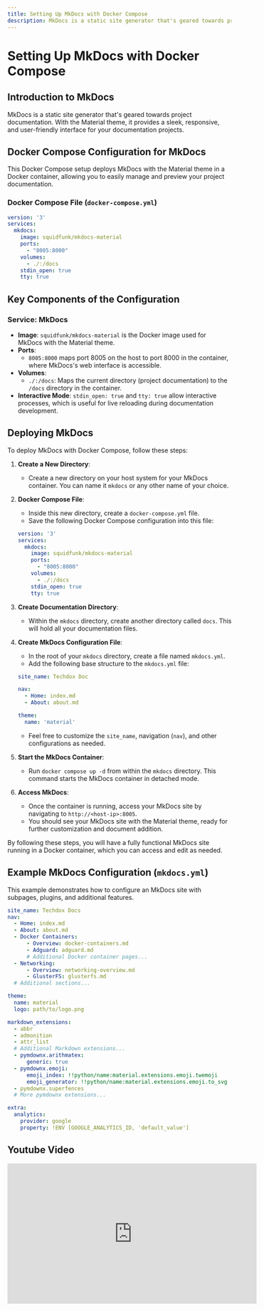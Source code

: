 ```yaml
---
title: Setting Up MkDocs with Docker Compose
description: MkDocs is a static site generator that's geared towards project documentation. With the Material theme, it provides a sleek, responsive, and user-friendly interface for your documentation projects.
---
```


# Setting Up MkDocs with Docker Compose

## Introduction to MkDocs

MkDocs is a static site generator that's geared towards project documentation. With the Material theme, it provides a sleek, responsive, and user-friendly interface for your documentation projects.

## Docker Compose Configuration for MkDocs

This Docker Compose setup deploys MkDocs with the Material theme in a Docker container, allowing you to easily manage and preview your project documentation.

### Docker Compose File (`docker-compose.yml`)

```yaml
version: '3'
services:
  mkdocs:
    image: squidfunk/mkdocs-material
    ports:
      - "8005:8000"
    volumes:
      - ./:/docs
    stdin_open: true
    tty: true
```

## Key Components of the Configuration
### Service: MkDocs
- **Image**: `squidfunk/mkdocs-material` is the Docker image used for MkDocs with the Material theme.
- **Ports**: 
  - `8005:8000` maps port 8005 on the host to port 8000 in the container, where MkDocs's web interface is accessible.
- **Volumes**: 
  - `./:/docs`: Maps the current directory (project documentation) to the `/docs` directory in the container.
- **Interactive Mode**: `stdin_open: true` and `tty: true` allow interactive processes, which is useful for live reloading during documentation development.

## Deploying MkDocs

To deploy MkDocs with Docker Compose, follow these steps:

1. **Create a New Directory**:
   - Create a new directory on your host system for your MkDocs container. You can name it `mkdocs` or any other name of your choice.

2. **Docker Compose File**:
   - Inside this new directory, create a `docker-compose.yml` file.
   - Save the following Docker Compose configuration into this file:

    ```yaml
    version: '3'
    services:
      mkdocs:
        image: squidfunk/mkdocs-material
        ports:
          - "8005:8000"
        volumes:
          - ./:/docs
        stdin_open: true
        tty: true
    ```

3. **Create Documentation Directory**:
   - Within the `mkdocs` directory, create another directory called `docs`. This will hold all your documentation files.

4. **Create MkDocs Configuration File**:
   - In the root of your `mkdocs` directory, create a file named `mkdocs.yml`.
   - Add the following base structure to the `mkdocs.yml` file:

    ```yaml
    site_name: Techdox Doc

    nav:
      - Home: index.md
      - About: about.md

    theme:
      name: 'material'
    ```

    - Feel free to customize the `site_name`, navigation (`nav`), and other configurations as needed.

5. **Start the MkDocs Container**:
   - Run `docker compose up -d` from within the `mkdocs` directory. This command starts the MkDocs container in detached mode.

6. **Access MkDocs**:
   - Once the container is running, access your MkDocs site by navigating to `http://<host-ip>:8005`.
   - You should see your MkDocs site with the Material theme, ready for further customization and document addition.

By following these steps, you will have a fully functional MkDocs site running in a Docker container, which you can access and edit as needed.


## Example MkDocs Configuration (`mkdocs.yml`)

This example demonstrates how to configure an MkDocs site with subpages, plugins, and additional features.

```yaml
site_name: Techdox Docs
nav:
  - Home: index.md
  - About: about.md
  - Docker Containers:
      - Overview: docker-containers.md
      - Adguard: adguard.md
      # Additional Docker container pages...
  - Networking:
      - Overview: networking-overview.md
      - GlusterFS: glusterfs.md
  # Additional sections...

theme:
  name: material
  logo: path/to/logo.png

markdown_extensions:
  - abbr
  - admonition
  - attr_list
  # Additional Markdown extensions...
  - pymdownx.arithmatex:
      generic: true
  - pymdownx.emoji:
      emoji_index: !!python/name:material.extensions.emoji.twemoji
      emoji_generator: !!python/name:material.extensions.emoji.to_svg
  - pymdownx.superfences
  # More pymdownx extensions...

extra:
  analytics:
    provider: google
    property: !ENV [GOOGLE_ANALYTICS_ID, 'default_value']
```
## Youtube Video

<iframe width="560" height="315" src="https://www.youtube.com/embed/K2RDsWgwDTU?si=sQkLDP4fI0JdhBzX" title="YouTube video player" frameborder="0" allow="accelerometer; autoplay; clipboard-write; encrypted-media; gyroscope; picture-in-picture; web-share" allowfullscreen></iframe>

